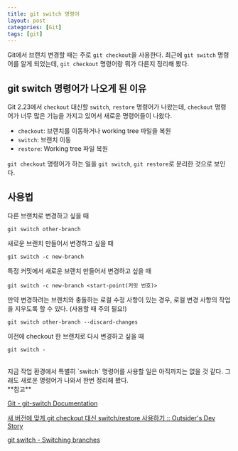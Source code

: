 ```yaml
---
title: git switch 명령어
layout: post
categories: [Git]
tags: [git]
---
```


Git에서 브랜치 변경할 때는 주로 `git checkout`을 사용한다. 최근에 `git switch` 명령어를 알게 되었는데, `git checkout` 명령어랑 뭐가 다른지 정리해 봤다.

## git switch 명령어가 나오게 된 이유
Git 2.23에서 `checkout` 대신할 `switch`, `restore` 명령어가 나왔는데, `checkout` 명령어가 너무 많은 기능을 가지고 있어서 새로운 명령어들이 나왔다.

* `checkout`: 브랜치를 이동하거나 working tree 파일을 복원
* `switch`: 브랜치 이동
* `restore`: Working tree 파일 복원

`git checkout` 명령어가 하는 일을 `git switch`, `git restore`로 분리한 것으로 보인다.

## 사용법
다른 브랜치로 변경하고 싶을 때
```
git switch other-branch
```

새로운 브랜치 만들어서 변경하고 싶을 때
```
git switch -c new-branch
```

특정 커밋에서 새로운 브랜치 만들어서 변경하고 싶을 때
```
git switch -c new-branch <start-point(커밋 번호)>
```

만약 변경하려는 브랜치와 충돌하는 로컬 수정 사항이 있는 경우, 로컬 변경 사항의 작업을 지우도록 할 수 있다. (사용할 때 주의 필요!)
```
git switch other-branch --discard-changes
```

이전에 checkout 한 브랜치로 다시 변경하고 싶을 때
```
git switch -
```

<br>
지금 작업 환경에서 특별히 `switch` 명령어를 사용할 일은 아직까지는 없을 것 같다. 그래도 새로운 명령어가 나와서 한번 정리해 봤다.

<br>
**참고**
<br>

[Git - git-switch Documentation](https://git-scm.com/docs/git-switch)

[새 버전에 맞게 git checkout 대신 switch/restore 사용하기 :: Outsider's Dev Story](https://blog.outsider.ne.kr/1505)

[git switch - Switching branches](https://www.git-tower.com/learn/git/commands/git-switch)